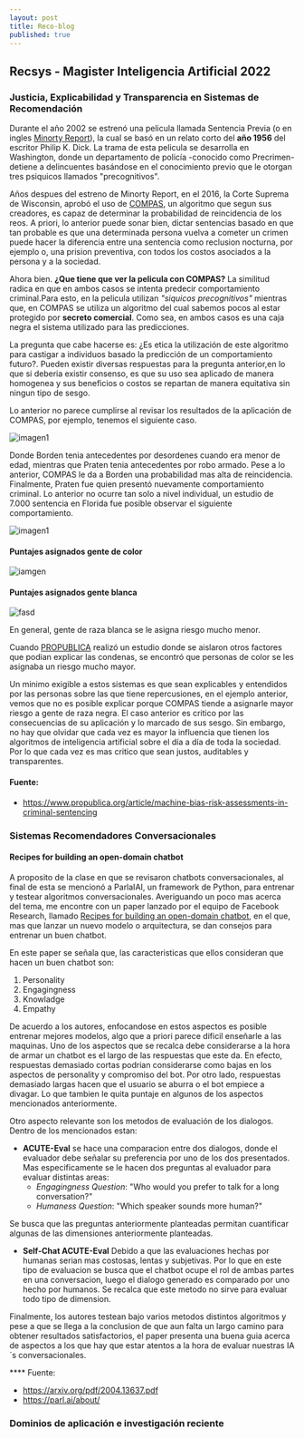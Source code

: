 ```yaml
---
layout: post
title: Reco-blog
published: true
---
```

## Recsys - Magister Inteligencia Artificial 2022

### Justicia, Explicabilidad y Transparencia en Sistemas de Recomendación

Durante el año 2002 se estrenó una pelicula llamada Sentencia Previa (o en ingles [Minorty Report](https://es.wikipedia.org/wiki/Minority_Report)), la cual se basó en un relato corto del **año 1956** del escritor  Philip K. Dick. La trama de esta pelicula se desarrolla en Washington, donde un departamento de policía -conocido como Precrimen- detiene a delincuentes basándose en el conocimiento previo que le otorgan tres psiquicos llamados "precognitivos". 

Años despues del estreno de Minorty Report, en el 2016, la Corte Suprema de Wisconsin, aprobó el uso de [COMPAS](https://en.wikipedia.org/wiki/COMPAS_(software)), un algoritmo que segun sus creadores, es capaz de determinar la probabilidad de reincidencia de los reos. A priori, lo anterior puede sonar bien, dictar sentencias basado en que tan probable es que una determinada persona vuelva a cometer un crimen puede hacer la diferencia entre una sentencia como reclusion nocturna, por ejemplo o, una prision preventiva, con todos los costos asociados a la persona y a la sociedad.

Ahora bien. **¿Que tiene que ver la pelicula con COMPAS?** La similitud radica en que en ambos casos se intenta predecir comportamiento criminal.Para esto, en la pelicula utilizan *"siquicos precognitivos"* mientras que, en COMPAS se utiliza un algoritmo del cual sabemos pocos al estar protegido por **secreto comercial**. Como sea, en ambos casos es una caja negra el sistema utilizado para las predicciones.

La pregunta que cabe hacerse es: ¿Es etica la utilización de este algoritmo para castigar a individuos basado la predicción de un comportamiento futuro?. Pueden existir diversas respuestas para la pregunta anterior,en lo que si deberia existir consenso, es que su uso sea aplicado de manera homogenea y sus beneficios o costos se repartan de manera equitativa sin ningun tipo de sesgo.

Lo anterior no parece cumplirse al revisar los resultados de la aplicación de COMPAS, por ejemplo, tenemos el siguiente caso.

![imagen1](https://miro.medium.com/max/720/1*z8RVzTeMFsQ5LSOoXQpyyw.webp)

Donde Borden tenia antecedentes por desordenes cuando era menor de edad, mientras que Praten tenia antecedentes por robo armado. Pese a lo anterior, COMPAS le da  a Borden  una probabilidad mas alta de reincidencia. Finalmente, Praten fue quien presentó nuevamente comportamiento criminal. Lo anterior no ocurre tan solo a nivel individual, un estudio de 7.000 sentencia en Florida fue posible observar el siguiente comportamiento.

![imagen1](https://miro.medium.com/max/1100/1*9_gbsEwskO_fBUEedbXYAA.webp)

#### Puntajes asignados gente de color

![iamgen](https://static.propublica.org/projects/algorithmic-bias/assets/img/risk-scores-black2.min.svg)

#### Puntajes asignados gente blanca

![fasd](https://static.propublica.org/projects/algorithmic-bias/assets/img/risk-scores-white2.min.svg)

En general, gente de raza blanca se le asigna riesgo mucho menor.

Cuando [PROPUBLICA](https://www.propublica.org/) realizó un estudio donde se aislaron otros factores que podian explicar las condenas, se encontró que personas de color se les asignaba un riesgo mucho mayor.

Un minimo exigible a estos sistemas es que sean explicables y entendidos por las personas sobre las que tiene repercusiones, en el ejemplo anterior, vemos que no es posible explicar porque COMPAS tiende a asignarle mayor riesgo a gente de raza negra. El caso anterior es critico por las consecuencias de su aplicación y lo marcado de sus sesgo. Sin embargo, no hay que olvidar que cada vez es mayor la influencia que tienen los algoritmos de inteligencia artificial sobre el día a día de toda la sociedad. Por lo que cada vez es mas critico que sean justos, auditables y transparentes.

#### Fuente:

* https://www.propublica.org/article/machine-bias-risk-assessments-in-criminal-sentencing


### Sistemas Recomendadores Conversacionales

#### Recipes for building an open-domain chatbot

A proposito de la clase en que se revisaron chatbots conversacionales, al final de esta se mencionó a ParlaIAI, un framework de Python, para entrenar y testear algoritmos conversacionales. Averiguando un poco mas acerca del tema, me encontre con un paper lanzado por el equipo de Facebook Research, llamado [Recipes for building an open-domain chatbot](https://arxiv.org/pdf/2004.13637.pdf), en el que, mas que lanzar un nuevo modelo o arquitectura, se dan consejos para entrenar un buen chatbot.

En este paper se señala que, las caracteristicas que ellos consideran que hacen un buen chatbot son: 

1. Personality
2. Engagingness
3. Knowladge
4. Empathy

De acuerdo a los autores, enfocandose en estos aspectos es posible entrenar mejores modelos, algo que a priori parece dificil enseñarle a las maquinas. Uno de los aspectos que se recalca debe considerarse a la hora de armar un chatbot es el largo de las respuestas que este da. En efecto, respuestas demasiado cortas podrian considerarse como bajas en los aspectos de personality y compromiso del bot. Por otro lado, respuestas demasiado largas hacen que el usuario se aburra o el bot empiece a divagar. Lo que tambien le quita puntaje en algunos de los aspectos mencionados anteriormente.

Otro aspecto relevante son los metodos de evaluación de los dialogos. Dentro de los mencionados estan:

* **ACUTE-Eval** se hace una comparacion entre dos dialogos, donde el evaluador debe señalar su preferencia por uno de los dos presentados. Mas especificamente se le hacen dos preguntas al evaluador para evaluar distintas areas:
	* *Engagingness Question*: "Who would you prefer to talk for a long conversation?"
    * *Humaness Question*: "Which speaker sounds more human?"
    
Se busca que las preguntas anteriormente planteadas permitan cuantificar algunas de las dimensiones anteriormente planteadas.

* **Self-Chat ACUTE-Eval** Debido a que las evaluaciones hechas por humanas serian mas costosas, lentas y subjetivas. Por lo que en este tipo de evaluacion se busca que el chatbot ocupe el rol de ambas partes en una conversacion, luego el dialogo generado es comparado por uno hecho por humanos. Se recalca que este metodo no sirve para evaluar todo tipo de dimension.

Finalmente, los autores testean bajo varios metodos distintos algoritmos y pese a que se llega a la conclusion de que aun falta un largo camino para obtener resultados satisfactorios, el paper presenta una buena guia acerca de aspectos a los que hay que estar atentos a la hora de evaluar nuestras IA´s conversacionales.

**** Fuente:

* https://arxiv.org/pdf/2004.13637.pdf
* https://parl.ai/about/



### Dominios de aplicación e investigación reciente
